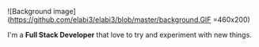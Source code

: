 ![Background image](https://github.com/elabi3/elabi3/blob/master/background.GIF =460x200)

I'm a **Full Stack Developer** that love to try and experiment with new things.
